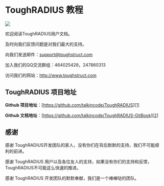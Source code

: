 # ToughRADIUS 教程

![][image-1]

欢迎阅读ToughRADIUS用户文档。

及时向我们反馈问题是对我们最大的支持。

向我们发送邮件：support@toughstruct.com

加入我们的QQ交流群组：464025428，247860313

访问我们的网站：http://www.toughstruct.com

## ToughRADIUS 项目地址

**Github 项目地址**：[https://github.com/talkincode/ToughRADIUS][1]

**Github 文档地址**：[https://github.com/talkincode/ToughRADIUS-GitBook][2]

## 感谢

感谢 ToughRADIUS开发团队的家人，没有你们在背后默默的支持，我们不可能顺利的前进。

感谢 ToughRADIUS 用户以及各位友人的支持，如果没有你们的支持和反馈，ToughRADIUS不可能这么快速的推进。

感谢 ToughRADIUS 开发团队的默默奉献，我们是一个棒棒哒的团队。

[1]:	https://github.com/talkincode/ToughRADIUS
[2]:	https://github.com/talkincode/ToughRADIUS-GitBook

[image-1]:	imgs/toughradius-logo.png

